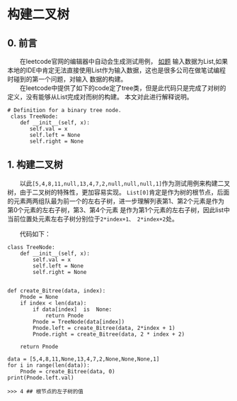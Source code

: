 # 构建二叉树

## 0. 前言
&emsp;&emsp;在leetcode官网的编辑器中自动会生成测试用例， [如题](https://leetcode-cn.com/problems/path-sum/)
输入数据为List,如果本地的IDE中肯定无法直接使用List作为输入数据，这也是很多公司在做笔试编程时碰到的第一个问题，对输入
数据的构建。  
&emsp;&emsp;在leetcode中提供了如下的code定了tree类，但是此代码只是完成了对树的定义，没有能够从List完成对而树的构建。
本文对此进行解释说明。

    # Definition for a binary tree node.
     class TreeNode:
        def __init__(self, x):
           self.val = x
           self.left = None
           self.right = None

## 1. 构建二叉树
&emsp;&emsp;以此`[5,4,8,11,null,13,4,7,2,null,null,null,1]`作为测试用例来构建二叉树，由于二叉树的特殊性，更加容易实现。
`List[0]`肯定是作为树的根节点，后面的元素两两组队最为前一个的左右子树，进一步理解列表第1、第2个元素是作为第0个元素的左右子树，第3、第4个元素
是作为第1个元素的左右子树，因此list中当前位置处元素左右子树分别位于`2*index+1、 2*index+2`处。

&emsp;&emsp;代码如下：

    class TreeNode:
        def __init__(self, x):
            self.val = x
            self.left = None
            self.right = None


    def create_Bitree(data, index):
        Pnode = None
        if index < len(data):
            if data[index]  is  None:
                return Pnode
            Pnode = TreeNode(data[index])
            Pnode.left = create_Bitree(data, 2*index + 1)
            Pnode.right = create_Bitree(data, 2 * index + 2)

        return Pnode

    data = [5,4,8,11,None,13,4,7,2,None,None,None,1]
    for i in range(len(data)):
        Pnode = create_Bitree(data, 0)
    print(Pnode.left.val)
    
    >>> 4 ## 根节点的左子树的值


